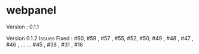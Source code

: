 # webpanel

Version : 0.1.1


Version 0.1.2
 Issues Fixed : #60, #59 , #57 , #55, #52, #50, #49 , #48 , #47 , #46 , …
… #45 , #38 , #31 , #16
